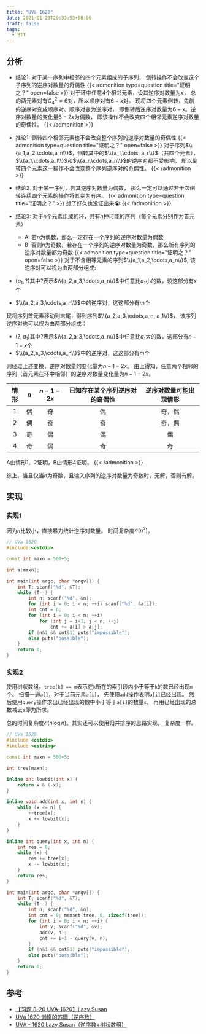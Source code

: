 ```yaml
---
title: "UVa 1620"
date: 2021-01-23T20:33:53+08:00
draft: false
tags:
  - BIT
---
```


## 分析

- 结论1: 对于某一序列中相邻的四个元素组成的子序列，
倒转操作不会改变这个子序列的逆序对数量的奇偶性
{{< admonition type=question title="证明之？" open=false >}}
对于环中任意$4$个相邻元素，设其逆序对数量为$x$，
总的两元素对有$C_4^2=6$对，所以顺序对有$6-x$对。
现将四个元素倒转，先前的逆序对变成顺序对、顺序对变为逆序对，
即倒转后逆序对数量为$6-x$。逆序对数量的变化量$6-2x$为偶数，
即该操作不会改变四个相邻元素逆序对数量的奇偶性。
{{< /admonition >}}

- 推论1: 倒转四个相邻元素也不会改变整个序列的逆序对数量的奇偶性
{{< admonition type=question title="证明之？" open=false >}}
对于序列$\\{a_1,a_2,\cdots,a_n\\}$，倒转其中的$\\{a_l,\cdots, a_r\\}$（共四个元素），
$\\{a_1,\cdots,a_l\\}$和$\\{a_r,\cdots,a_n\\}$的逆序对都不受影响，
所以倒转四个元素这一操作不会改变整个序列逆序对的奇偶性。
{{< /admonition >}}

- 结论2: 对于某一序列，若其逆序对数量为偶数，
那么一定可以通过若干次倒转连续四个元素的操作将其变为有序。
{{< admonition type=question title="证明之？" >}}
想了好久也没证出来:sob:
{{< /admonition >}}

- 结论3: 对于$n$个元素组成的环，共有$n$种可能的序列（每个元素分别作为首元素）
    - A: 若$n$为偶数，那么一定存在一个序列的逆序对数量为偶数
    - B: 否则$n$为奇数，若存在一个序列的逆序对数量为奇数，那么所有序列的逆序对数量都为奇数
{{< admonition type=question title="证明之？" open=false >}}
对于不含相等元素的序列$\\{a_1,a_2,\cdots,a_n\\}$,
该逆序对可以视为由两部分组成:
- $(a_1, ?)$其中$?$表示$\\{a_2,a_3,\cdots,a_n\\}$中任意比$a_1$小的数，设这部分有$x$个
- $\\{a_2,a_3,\cdots,a_n\\}$中的逆序对，这这部分有$m$个

现将序列首元素移动到末尾，得到序列$\\{a_2,a_3,\cdots,a_n, a_1\\}$，
该序列逆序对也可以视为由两部分组成：
- $(?,a_1)$其中$?$表示$\\{a_2,a_3,\cdots,a_n\\}$中任意比$a_1$大的数，这部分有$n-1-x$个
- $\\{a_2,a_3,\cdots,a_n\\}$中的逆序对，这这部分有$m$个

则经过上述变换，逆序对数量的变化量为$n-1-2x$。
由上得知，任意两个相邻的序列（首元素在环中相邻）的逆序对数量变化量为$n-1-2x$。

|情形|$n$|$n-1-2x$|已知存在某个序列逆序对的奇偶性|逆序对数量可能出现情形|
|:-:|:-:|:-:|:-:|:-:|
|1|偶|奇|偶|奇，偶|
|2|偶|奇|奇|奇，偶|
|3|奇|偶|偶|偶|
|4|奇|偶|奇|奇|

A由情形1、2证明，B由情形4证明。
{{< /admonition >}}

综上，当且仅当$n$为奇数，且输入序列的逆序对数量为奇数时，无解，否则有解。

## 实现

### 实现1

因为$n$比较小，直接暴力统计逆序对数量。
时间复杂度$\mathcal{O} (n^2)$。

```cpp
// UVa 1620
#include <cstdio>

const int maxn = 500+5;

int a[maxn];

int main(int argc, char *argv[]) {
    int T; scanf("%d", &T);
    while (T--) {
        int n; scanf("%d", &n);
        for (int i = 0; i < n; ++i) scanf("%d", &a[i]);
        int cnt = 0;
        for (int i = 0; i < n; ++i)
            for (int j = i+1; j < n; ++j)
                cnt += a[i] > a[j];
        if (n&1 && cnt&1) puts("impossible");
        else puts("possible");
    }
    return 0;
}
```

### 实现2

使用树状数组，`tree[k] == m`表示在`k`所在的索引段内小于等于`k`的数已经出现`m`个。
扫描一遍`a[]`，对于当前元素`a[i]`，
先使用`add`操作表明`a[i]`已经出现。
然后使用`query`操作求出已经出现的数中小于等于`a[i]`的数量`s`，
再用已经出现的总数减去`s`即为所求。

总的时间复杂度$\mathcal{O} (n \log n)$。其实还可以使用归并排序的思路实现，
复杂度一样。

```cpp
// UVa 1620
#include <cstdio>
#include <cstring>

const int maxn = 500+5;

int tree[maxn];

inline int lowbit(int x) {
    return x & (-x);
}

inline void add(int x, int n) {
    while (x <= n) {
        ++tree[x];
        x += lowbit(x);
    }
}

inline int query(int x, int n) {
    int res = 0;
    while (x) {
        res += tree[x];
        x -= lowbit(x);
    }
    return res;
}

int main(int argc, char *argv[]) {
    int T; scanf("%d", &T);
    while (T--) {
        int n; scanf("%d", &n);
        int cnt = 0; memset(tree, 0, sizeof(tree));
        for (int i = 0; i < n; ++i) {
            int v; scanf("%d", &v);
            add(v, n);
            cnt += i+1 - query(v, n);
        }
        if (n&1 && cnt&1) puts("impossible");
        else puts("possible");
    }
    return 0;
}
```

## 参考

- [【习题 8-20 UVA-1620】Lazy Susan](https://www.cnblogs.com/AWCXV/p/8465993.html)
- [UVa 1620 懒惰的苏珊（逆序数）](https://www.cnblogs.com/zyb993963526/p/6358445.html)
- [UVA - 1620 Lazy Susan（逆序数+树状数组）](https://www.cnblogs.com/sykline/archive/2004/01/13/10347773.html)
